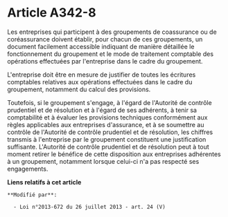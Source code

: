 # Article A342-8

Les entreprises qui participent à des groupements de coassurance ou de coréassurance doivent établir, pour chacun de ces
groupements, un document facilement accessible indiquant de manière détaillée le fonctionnement du groupement et le mode de
traitement comptable des opérations effectuées par l'entreprise dans le cadre du groupement. 

L'entreprise doit être en mesure de justifier de toutes les écritures comptables relatives aux opérations effectuées dans le
cadre du groupement, notamment du calcul des provisions. 

Toutefois, si le groupement s'engage, à l'égard de l'Autorité de contrôle prudentiel et de résolution et à l'égard de ses
adhérents, à tenir sa comptabilité et à évaluer les provisions techniques conformément aux règles applicables aux entreprises
d'assurance, et à se soumettre au contrôle de l'Autorité de contrôle prudentiel et de résolution, les chiffres transmis à
l'entreprise par le groupement constituent une justification suffisante. L'Autorité de contrôle prudentiel et de résolution
peut à tout moment retirer le bénéfice de cette disposition aux entreprises adhérentes à un groupement, notamment lorsque
celui-ci n'a pas respecté ses engagements.

**Liens relatifs à cet article**

	**Modifié par**:

	  - Loi n°2013-672 du 26 juillet 2013 - art. 24 (V)
